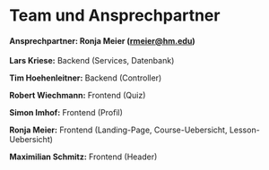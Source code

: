 # Team und Ansprechpartner

#### Ansprechpartner: Ronja Meier (rmeier@hm.edu)

**Lars Kriese:** Backend (Services, Datenbank)

**Tim Hoehenleitner:** Backend (Controller)

**Robert Wiechmann:** Frontend (Quiz)

**Simon Imhof:** Frontend (Profil)

**Ronja Meier:** Frontend (Landing-Page, Course-Uebersicht, Lesson-Uebersicht)

**Maximilian Schmitz:** Frontend (Header)